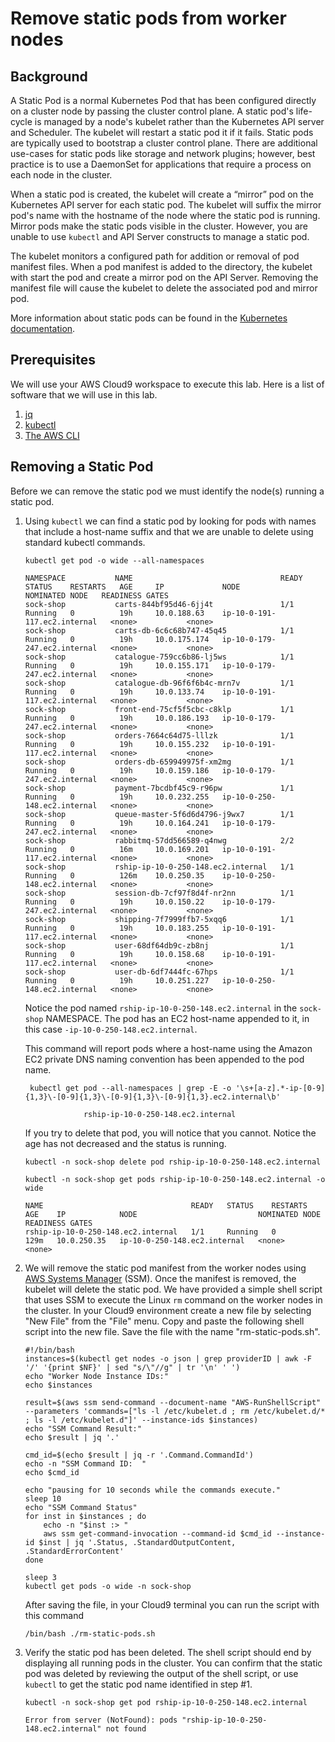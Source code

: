 # Remove static pods from worker nodes

## Background

A Static Pod is a normal Kubernetes Pod that has been configured directly on a cluster node by passing the cluster control plane. A static pod's life-cycle is managed by a node's kubelet rather than the Kubernetes API server and Scheduler. The kubelet will restart a static pod it if it fails. Static pods are typically used to bootstrap a cluster control plane. There are additional use-cases for static pods like storage and network plugins; however, best practice is to use a DaemonSet for applications that require a process on each node in the cluster.

When a static pod is created, the kubelet will create a &ldquo;mirror&rdquo; pod on the Kubernetes API server for each static pod. The kubelet will suffix the mirror pod's name with the hostname of the node where the static pod is running. Mirror pods make the static pods visible in the cluster. However, you are unable to use `kubectl` and API Server constructs to manage a static pod.

The kubelet monitors a configured path for addition or removal of pod manifest files. When a pod manifest is added to the directory, the kubelet with start the pod and create a mirror pod on the API Server. Removing the manifest file will cause the kubelet to delete the associated pod and mirror pod.

More information about static pods can be found in the [Kubernetes documentation](https://kubernetes.io/docs/tasks/configure-pod-container/static-pod/ "static pod documentation").

## Prerequisites

We will use your AWS Cloud9 workspace to execute this lab. Here is a list of software that we will use in this lab.

1.  [jq](https://www.eksworkshop.com/020_prerequisites/k8stools/#install-jq-envsubst-from-gnu-gettext-utilities-and-bash-completion "jq and other tools")
2.  [kubectl](https://www.eksworkshop.com/020_prerequisites/k8stools/#install-kubectl "install kubectl")
3.  [The AWS CLI](https://www.eksworkshop.com/020_prerequisites/k8stools/#update-awscli "AWS CLI installation")

## Removing a Static Pod

Before we can remove the static pod we must identify the node(s) running a static pod.

1.  Using `kubectl` we can find a static pod by looking for pods with names that include a host-name suffix and that we are unable to delete using standard kubectl commands.

        kubectl get pod -o wide --all-namespaces

        NAMESPACE           NAME                                 READY   STATUS    RESTARTS   AGE     IP             NODE                           NOMINATED NODE   READINESS GATES
        sock-shop           carts-844bf95d46-6jj4t               1/1     Running   0          19h     10.0.188.63    ip-10-0-191-117.ec2.internal   <none>           <none>
        sock-shop           carts-db-6c6c68b747-45q45            1/1     Running   0          19h     10.0.175.174   ip-10-0-179-247.ec2.internal   <none>           <none>
        sock-shop           catalogue-759cc6b86-lj5ws            1/1     Running   0          19h     10.0.155.171   ip-10-0-179-247.ec2.internal   <none>           <none>
        sock-shop           catalogue-db-96f6f6b4c-mrn7v         1/1     Running   0          19h     10.0.133.74    ip-10-0-191-117.ec2.internal   <none>           <none>
        sock-shop           front-end-75cf5f5cbc-c8klp           1/1     Running   0          19h     10.0.186.193   ip-10-0-179-247.ec2.internal   <none>           <none>
        sock-shop           orders-7664c64d75-lllzk              1/1     Running   0          19h     10.0.155.232   ip-10-0-191-117.ec2.internal   <none>           <none>
        sock-shop           orders-db-659949975f-xm2mg           1/1     Running   0          19h     10.0.159.186   ip-10-0-179-247.ec2.internal   <none>           <none>
        sock-shop           payment-7bcdbf45c9-r96pw             1/1     Running   0          19h     10.0.232.255   ip-10-0-250-148.ec2.internal   <none>           <none>
        sock-shop           queue-master-5f6d6d4796-j9wx7        1/1     Running   0          19h     10.0.164.241   ip-10-0-179-247.ec2.internal   <none>           <none>
        sock-shop           rabbitmq-57dd566589-q4nwg            2/2     Running   0          16m     10.0.169.201   ip-10-0-191-117.ec2.internal   <none>           <none>
        sock-shop           rship-ip-10-0-250-148.ec2.internal   1/1     Running   0          126m    10.0.250.35    ip-10-0-250-148.ec2.internal   <none>           <none>
        sock-shop           session-db-7cf97f8d4f-nr2nn          1/1     Running   0          19h     10.0.150.22    ip-10-0-179-247.ec2.internal   <none>           <none>
        sock-shop           shipping-7f7999ffb7-5xqq6            1/1     Running   0          19h     10.0.183.255   ip-10-0-191-117.ec2.internal   <none>           <none>
        sock-shop           user-68df64db9c-zb8nj                1/1     Running   0          19h     10.0.158.68    ip-10-0-191-117.ec2.internal   <none>           <none>
        sock-shop           user-db-6df7444fc-67hps              1/1     Running   0          19h     10.0.251.227   ip-10-0-250-148.ec2.internal   <none>           <none>

    Notice the pod named `rship-ip-10-0-250-148.ec2.internal` in the `sock-shop` NAMESPACE. The pod has an EC2 host-name appended to it, in this case `-ip-10-0-250-148.ec2.internal`.

    This command will report pods where a host-name using the Amazon EC2 private DNS naming convention has been appended to the pod name.

         kubectl get pod --all-namespaces | grep -E -o '\s+[a-z].*-ip-[0-9]{1,3}\-[0-9]{1,3}\-[0-9]{1,3}\-[0-9]{1,3}.ec2.internal\b'

                     rship-ip-10-0-250-148.ec2.internal

    If you try to delete that pod, you will notice that you cannot. Notice the age has not decreased and the status is running.

        kubectl -n sock-shop delete pod rship-ip-10-0-250-148.ec2.internal

        kubectl -n sock-shop get pods rship-ip-10-0-250-148.ec2.internal -o wide

        NAME                                 READY   STATUS    RESTARTS   AGE    IP            NODE                           NOMINATED NODE   READINESS GATES
        rship-ip-10-0-250-148.ec2.internal   1/1     Running   0          129m   10.0.250.35   ip-10-0-250-148.ec2.internal   <none>           <none>

2.  We will remove the static pod manifest from the worker nodes using [AWS Systems Manager](https://docs.aws.amazon.com/systems-manager/latest/userguide/what-is-systems-manager.html "AWS SSM Documentation") (SSM). Once the manifest is removed, the kubelet will delete the static pod. We have provided a simple shell script that uses SSM to execute the Linux `rm` command on the worker nodes in the cluster. In your Cloud9 environment create a new file by selecting "New File" from the "File" menu. Copy and paste the following shell script into the new file. Save the file with the name "rm-static-pods.sh".

        #!/bin/bash
        instances=$(kubectl get nodes -o json | grep providerID | awk -F '/' '{print $NF}' | sed "s/\"//g" | tr '\n' ' ')
        echo "Worker Node Instance IDs:"
        echo $instances

        result=$(aws ssm send-command --document-name "AWS-RunShellScript" --parameters 'commands=["ls -l /etc/kubelet.d ; rm /etc/kubelet.d/* ; ls -l /etc/kubelet.d"]' --instance-ids $instances)
        echo "SSM Command Result:"
        echo $result | jq '.'

        cmd_id=$(echo $result | jq -r '.Command.CommandId')
        echo -n "SSM Command ID:  "
        echo $cmd_id

        echo "pausing for 10 seconds while the commands execute."
        sleep 10
        echo "SSM Command Status"
        for inst in $instances ; do
            echo -n "$inst :> "
            aws ssm get-command-invocation --command-id $cmd_id --instance-id $inst | jq '.Status, .StandardOutputContent, .StandardErrorContent'
        done

        sleep 3
        kubectl get pods -o wide -n sock-shop

    After saving the file, in your Cloud9 terminal you can run the script with this command

        /bin/bash ./rm-static-pods.sh

3.  Verify the static pod has been deleted. The shell script should end by displaying all running pods in the cluster. You can confirm that the static pod was deleted by reviewing the output of the shell script, or use `kubectl` to get the static pod name identified in step #1.

        kubectl -n sock-shop get pod rship-ip-10-0-250-148.ec2.internal

        Error from server (NotFound): pods "rship-ip-10-0-250-148.ec2.internal" not found

